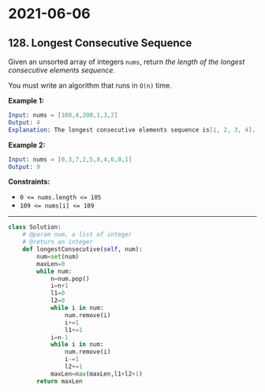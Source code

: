 # 2021-06-06

## 128. Longest Consecutive Sequence

Given an unsorted array of integers `nums`, return *the length of the longest consecutive elements sequence.*

You must write an algorithm that runs in `O(n)` time.

**Example 1:**

```s
Input: nums = [100,4,200,1,3,2]
Output: 4
Explanation: The longest consecutive elements sequence is[1, 2, 3, 4]. Therefore its length is 4.
```

**Example 2:**

```s
Input: nums = [0,3,7,2,5,8,4,6,0,1]
Output: 9
```

**Constraints:**

- `0 <= nums.length <= 105`
- `109 <= nums[i] <= 109`

---

```py
class Solution:
    # @param num, a list of integer
    # @return an integer
    def longestConsecutive(self, num):
        num=set(num)
        maxLen=0
        while num:
            n=num.pop()
            i=n+1
            l1=0
            l2=0
            while i in num:
                num.remove(i)
                i+=1
                l1+=1
            i=n-1
            while i in num:
                num.remove(i)
                i-=1
                l2+=1
            maxLen=max(maxLen,l1+l2+1)
        return maxLen
```
